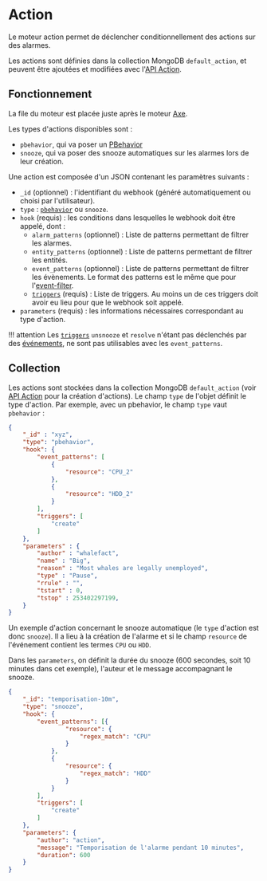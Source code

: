 # Action

Le moteur action permet de déclencher conditionnellement des actions sur des alarmes.

Les actions sont définies dans la collection MongoDB `default_action`, et peuvent être ajoutées et modifiées avec l'[API Action](../../guide-developpement/action/api_v2_action.md).

## Fonctionnement

La file du moteur est placée juste après le moteur [Axe](moteur-axe.md).

Les types d'actions disponibles sont :

* `pbehavior`, qui va poser un [PBehavior](moteur-pbehavior.md)
* `snooze`, qui va poser des snooze automatiques sur les alarmes lors de leur création.

Une action est composée d'un JSON contenant les paramètres suivants :

- `_id` (optionnel) : l'identifiant du webhook (généré automatiquement ou choisi par l'utilisateur).
- `type` : [`pbehavior`](moteur-pbehavior.md) ou `snooze`.
- `hook` (requis) : les conditions dans lesquelles le webhook doit être appelé, dont :
    - `alarm_patterns` (optionnel) : Liste de patterns permettant de filtrer les alarmes.
    - `entity_patterns` (optionnel) : Liste de patterns permettant de filtrer les entités.
    - `event_patterns` (optionnel) : Liste de patterns permettant de filtrer les évènements. Le format des patterns est le même que pour l'[event-filter](moteur-che-event_filter.md).
    - [`triggers`](../architecture-interne/triggers.md) (requis) : Liste de triggers. Au moins un de ces triggers doit avoir eu lieu pour que le webhook soit appelé.
- `parameters` (requis) : les informations nécessaires correspondant au type d'action.

!!! attention
    Les [`triggers`](../architecture-interne/triggers.md) `unsnooze` et `resolve` n'étant pas déclenchés par des [événements](../../guide-developpement/struct-event.md), ne sont pas utilisables avec les `event_patterns`.

## Collection

Les actions sont stockées dans la collection MongoDB `default_action` (voir [API Action](../../guide-developpement/action/api_v2_action.md) pour la création d'actions). Le champ `type` de l'objet définit le type d'action. Par exemple, avec un pbehavior, le champ `type` vaut `pbehavior` :

```json
{
    "_id" : "xyz",
    "type": "pbehavior",
    "hook": {
        "event_patterns": [
            {
                "resource": "CPU_2"
            },
            {
                "resource": "HDD_2"
            }
        ],
        "triggers": [
            "create"
        ]
    },
    "parameters" : {
        "author" : "whalefact",
        "name" : "Big",
        "reason" : "Most whales are legally unemployed",
        "type" : "Pause",
        "rrule" : "",
        "tstart" : 0,
        "tstop" : 253402297199,
    }
}
```

Un exemple d'action concernant le snooze automatique (le `type` d'action est donc `snooze`). Il a lieu à la création de l'alarme et si le champ `resource` de l'événement contient les termes `CPU`  ou `HDD`.

Dans les `parameters`, on définit la durée du snooze (600 secondes, soit 10 minutes dans cet exemple), l'auteur et le message accompagnant le snooze.

```json
{
	"_id": "temporisation-10m",
	"type": "snooze",
	"hook": {
		"event_patterns": [{
				"resource": {
					"regex_match": "CPU"
				}
			},
			{
				"resource": {
					"regex_match": "HDD"
				}
			}
		],
		"triggers": [
			"create"
		]
	},
	"parameters": {
		"author": "action",
		"message": "Temporisation de l'alarme pendant 10 minutes",
		"duration": 600
	}
}
```
